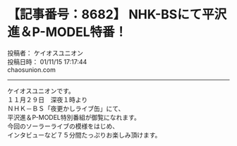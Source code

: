 # 【記事番号：8682】 NHK-BSにて平沢進＆P-MODEL特番！

投稿者： ケイオスユニオン  
投稿日時： 01/11/15 17:17:44  
chaosunion.com

---

ケイオスユニオンです。  
１１月２９日　深夜１時より  
ＮＨＫ－ＢＳ「夜更かしライブ缶」にて、  
平沢進＆P-MODEL特別番組が御覧になれます。  
今回のソーラーライブの模様をはじめ、  
インタビューなど７５分間たっぷりお楽しみ頂けます。  
  
